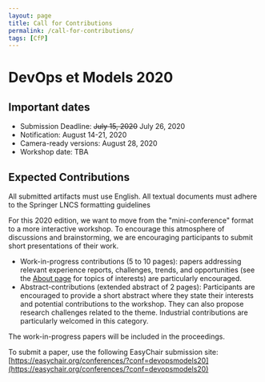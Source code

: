 ```yaml
---
layout: page
title: Call for Contributions
permalink: /call-for-contributions/
tags: [CfP]
---
```


# DevOps et Models 2020

## Important dates

  - Submission Deadline: <del>July 15, 2020</del> July 26, 2020
  - Notification: August 14-21, 2020
  - Camera-ready versions: August 28, 2020
  - Workshop date: TBA

## Expected Contributions

All submitted artifacts must use English. All textual documents must adhere to the Springer LNCS formatting guidelines

For this 2020 edition, we want to move from the "mini-conference" format to a more interactive workshop.  To encourage this atmosphere of discussions and brainstorming, we are encouraging participants to submit short presentations of their work.

  * Work-in-progress contributions (5 to 10 pages): papers addressing relevant experience reports, challenges, trends, and opportunities (see the [About page](../about/) for topics of interests) are particularly encouraged.
  * Abstract-contributions (extended abstract of 2 pages): Participants are encouraged to provide a short abstract where they state their interests and potential contributions to the workshop. They can also propose research challenges related to the theme. Industrial contributions are particularly welcomed in this category.

The work-in-progress papers will be included in the proceedings.

To submit a paper, use the following EasyChair submission site: [https://easychair.org/conferences/?conf=devopsmodels20](https://easychair.org/conferences/?conf=devopsmodels20)
